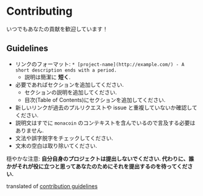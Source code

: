 # Contributing

いつでもあなたの貢献を歓迎しています！

## Guidelines

<!--* 1プルリクエストにつき1つのリンク.
    * プルリクエストのタイトルフォーマットは `Add project-name`.
    * Write down the reason why the library is awesome. -->
* リンクのフォーマット: `* [project-name](http://example.com/) - A short description ends with a period.`
    * 説明は簡潔に **短く**.
* 必要であればセクションを追加してください.
    * セクションの説明を追加してください.
    * 目次(Table of Contents)にセクションを追加してください.
* 新しいリンクが過去のプルリクエストや issue と重複していないか確認してください.
* 説明文はすでに `monacoin` のコンテキストを含んでいるので言及する必要はありません.
* 文法や誤字脱字をチェックしてください.
* 文末の空白は取り除いてください.

穏やかな注意: **自分自身のプロジェクトは提出しないでください. 代わりに、誰かがそれが役に立つと思ってあなたのためにそれを提出するのを待ってください.**

translated of [contribution guidelines](./CONTRIBUTING-ja.md)
